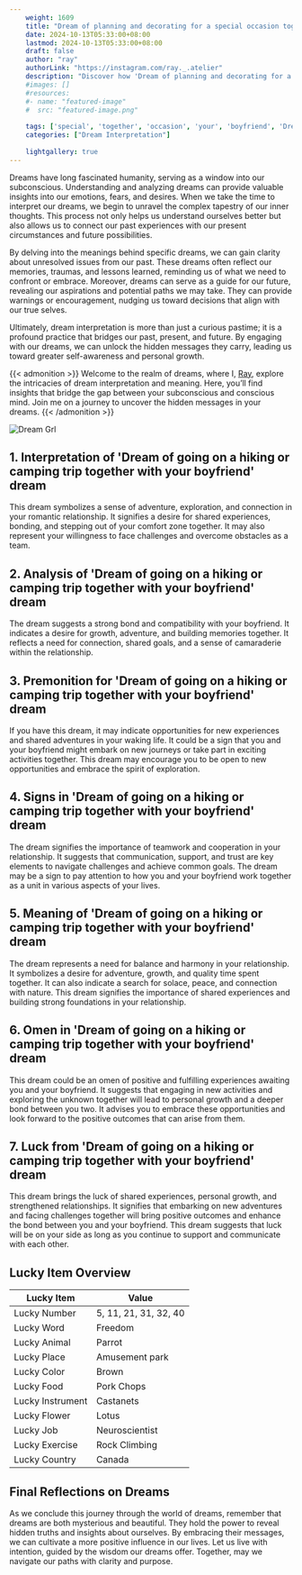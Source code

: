 ```yaml
---
    weight: 1609
    title: "Dream of planning and decorating for a special occasion together with your boyfriend"  # Assuming 'title' column exists
    date: 2024-10-13T05:33:00+08:00
    lastmod: 2024-10-13T05:33:00+08:00
    draft: false
    author: "ray"
    authorLink: "https://instagram.com/ray._.atelier"
    description: "Discover how 'Dream of planning and decorating for a special occasion together with your boyfriend' can interpret your future and uncover its significant meanings in your life."
    #images: []
    #resources:
    #- name: "featured-image"
    #  src: "featured-image.png"
    
    tags: ['special', 'together', 'occasion', 'your', 'boyfriend', 'Dream', 'for', 'decorating', 'a', 'and', 'planning', 'of', 'with']
    categories: ["Dream Interpretation"]
    
    lightgallery: true
---
```

    
Dreams have long fascinated humanity, serving as a window into our subconscious. Understanding and analyzing dreams can provide valuable insights into our emotions, fears, and desires. When we take the time to interpret our dreams, we begin to unravel the complex tapestry of our inner thoughts. This process not only helps us understand ourselves better but also allows us to connect our past experiences with our present circumstances and future possibilities.

By delving into the meanings behind specific dreams, we can gain clarity about unresolved issues from our past. These dreams often reflect our memories, traumas, and lessons learned, reminding us of what we need to confront or embrace. Moreover, dreams can serve as a guide for our future, revealing our aspirations and potential paths we may take. They can provide warnings or encouragement, nudging us toward decisions that align with our true selves.

Ultimately, dream interpretation is more than just a curious pastime; it is a profound practice that bridges our past, present, and future. By engaging with our dreams, we can unlock the hidden messages they carry, leading us toward greater self-awareness and personal growth.

{{< admonition >}}
Welcome to the realm of dreams, where I, [Ray](https://instagram.com/ray._.atelier), explore the intricacies of dream interpretation and meaning. Here, you’ll find insights that bridge the gap between your subconscious and conscious mind. Join me on a journey to uncover the hidden messages in your dreams.
{{< /admonition >}}

![Dream Grl](https://cdn.pixabay.com/photo/2017/11/02/03/35/gothic-2910057_1280.jpg "Dream Grl")

## 1. Interpretation of 'Dream of going on a hiking or camping trip together with your boyfriend' dream
 This dream symbolizes a sense of adventure, exploration, and connection in your romantic relationship. It signifies a desire for shared experiences, bonding, and stepping out of your comfort zone together. It may also represent your willingness to face challenges and overcome obstacles as a team.

## 2. Analysis of 'Dream of going on a hiking or camping trip together with your boyfriend' dream
 The dream suggests a strong bond and compatibility with your boyfriend. It indicates a desire for growth, adventure, and building memories together. It reflects a need for connection, shared goals, and a sense of camaraderie within the relationship.

## 3. Premonition for 'Dream of going on a hiking or camping trip together with your boyfriend' dream
 If you have this dream, it may indicate opportunities for new experiences and shared adventures in your waking life. It could be a sign that you and your boyfriend might embark on new journeys or take part in exciting activities together. This dream may encourage you to be open to new opportunities and embrace the spirit of exploration.

## 4. Signs in 'Dream of going on a hiking or camping trip together with your boyfriend' dream
 The dream signifies the importance of teamwork and cooperation in your relationship. It suggests that communication, support, and trust are key elements to navigate challenges and achieve common goals. The dream may be a sign to pay attention to how you and your boyfriend work together as a unit in various aspects of your lives.

## 5. Meaning of 'Dream of going on a hiking or camping trip together with your boyfriend' dream
 The dream represents a need for balance and harmony in your relationship. It symbolizes a desire for adventure, growth, and quality time spent together. It can also indicate a search for solace, peace, and connection with nature. This dream signifies the importance of shared experiences and building strong foundations in your relationship.

## 6. Omen in 'Dream of going on a hiking or camping trip together with your boyfriend' dream
 This dream could be an omen of positive and fulfilling experiences awaiting you and your boyfriend. It suggests that engaging in new activities and exploring the unknown together will lead to personal growth and a deeper bond between you two. It advises you to embrace these opportunities and look forward to the positive outcomes that can arise from them.

## 7. Luck from 'Dream of going on a hiking or camping trip together with your boyfriend' dream
 This dream brings the luck of shared experiences, personal growth, and strengthened relationships. It signifies that embarking on new adventures and facing challenges together will bring positive outcomes and enhance the bond between you and your boyfriend. This dream suggests that luck will be on your side as long as you continue to support and communicate with each other.

## Lucky Item Overview
| Lucky Item          | Value              |
|---------------|--------------------|
| Lucky Number        | 5, 11, 21, 31, 32, 40  |
| Lucky Word          | Freedom |
| Lucky Animal        | Parrot |
| Lucky Place         | Amusement park     |
| Lucky Color         | Brown     |
| Lucky Food          | Pork Chops      |
| Lucky Instrument    | Castanets |
| Lucky Flower        | Lotus    |
| Lucky Job           | Neuroscientist       |
| Lucky Exercise      | Rock Climbing  |
| Lucky Country       | Canada    |


##  Final Reflections on Dreams

As we conclude this journey through the world of dreams, remember that dreams are both mysterious and beautiful. They hold the power to reveal hidden truths and insights about ourselves. By embracing their messages, we can cultivate a more positive influence in our lives. Let us live with intention, guided by the wisdom our dreams offer. Together, may we navigate our paths with clarity and purpose.
